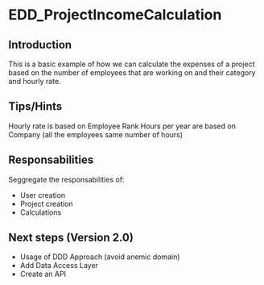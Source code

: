 # EDD_ProjectIncomeCalculation

## Introduction

This is a basic example of how we can calculate the expenses of a project based on the number of employees that are working on and their category and hourly rate.

## Tips/Hints

Hourly rate is based on Employee Rank
Hours per year are based on Company (all the employees same number of hours)

## Responsabilities

Seggregate the responsabilities of:

  - User creation
  - Project creation
  - Calculations
  
## Next steps (Version 2.0)

  - Usage of DDD Approach (avoid anemic domain)
  - Add Data Access Layer
  - Create an API

